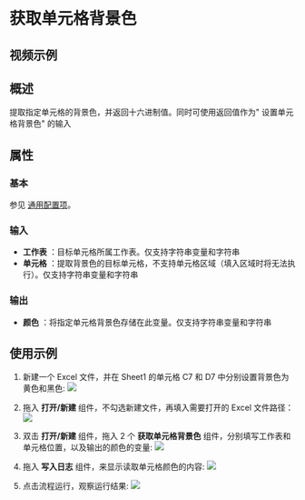 # 获取单元格背景色

## 视频示例

## 概述

提取指定单元格的背景色，并返回十六进制值。同时可使用返回值作为&quot; 设置单元格背景色&quot; 的输入

## 属性

### 基本

参见 [通用配置项](../Appendix/CommonConfigurationItems.md)。

### 输入

- **工作表** ：目标单元格所属工作表。仅支持字符串变量和字符串
- **单元格** ：提取背景色的目标单元格，不支持单元格区域（填入区域时将无法执行）。仅支持字符串变量和字符串

### 输出

- **颜色** ：将指定单元格背景色存储在此变量。仅支持字符串变量和字符串

## 使用示例

1. 新建一个 Excel 文件，并在 Sheet1 的单元格 C7 和 D7 中分别设置背景色为黄色和黑色:
![](https://docimages.blob.core.chinacloudapi.cn/images/Activities/wps33.png)

2. 拖入 **打开/新建** 组件，不勾选新建文件，再填入需要打开的 Excel 文件路径：
![](https://docimages.blob.core.chinacloudapi.cn/images/Activities/wps5.png)

3. 双击 **打开/新建** 组件，拖入 2 个 **获取单元格背景色** 组件，分别填写工作表和单元格位置，以及输出的颜色的变量:
![](https://docimages.blob.core.chinacloudapi.cn/images/Activities/wps34.png)

4. 拖入 **写入日志** 组件，来显示读取单元格颜色的内容:
![](https://docimages.blob.core.chinacloudapi.cn/images/Activities/wps35.png)

5. 点击流程运行，观察运行结果:
![](https://docimages.blob.core.chinacloudapi.cn/images/Activities/wps36.png)